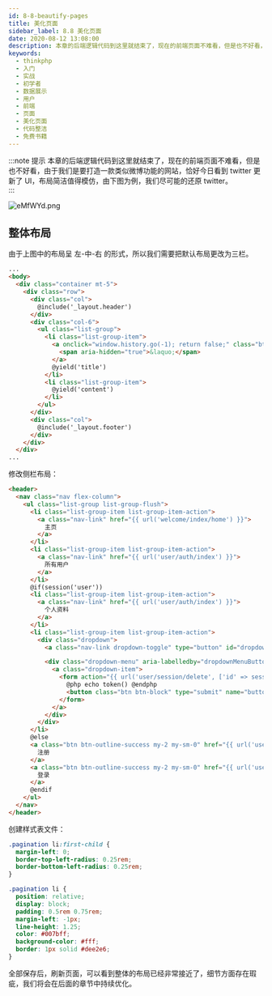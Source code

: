 ```yaml
---
id: 8-8-beautify-pages
title: 美化页面
sidebar_label: 8.8 美化页面
date: 2020-08-12 13:08:00
description: 本章的后端逻辑代码到这里就结束了，现在的前端页面不难看，但是也不好看，由于我们是要打造一款类似微博功能的网站，恰好今日看到 twitter 更新了 UI，布局简洁值得模仿，由下图为例，我们尽可能的还原 twitter。  
keywords:
  - thinkphp
  - 入门
  - 实战
  - 初学者
  - 数据展示
  - 用户
  - 前端
  - 页面
  - 美化页面
  - 代码整洁
  - 免费书籍
---
```


:::note 提示
本章的后端逻辑代码到这里就结束了，现在的前端页面不难看，但是也不好看，由于我们是要打造一款类似微博功能的网站，恰好今日看到 twitter 更新了 UI，布局简洁值得模仿，由下图为例，我们尽可能的还原 twitter。  
:::

![eMfWYd.png](https://s2.ax1x.com/2019/07/27/eMfWYd.png)

## 整体布局

由于上图中的布局呈 左-中-右 的形式，所以我们需要把默认布局更改为三栏。  

~~~html title="resources\views\_layout\default.blade.php"
...
<body>
  <div class="container mt-5">
    <div class="row">
      <div class="col">
        @include('_layout.header')
      </div>
      <div class="col-6">
        <ul class="list-group">
          <li class="list-group-item">
            <a onclick="window.history.go(-1); return false;" class="btn btn-light" aria-label="Previous">
              <span aria-hidden="true">&laquo;</span>
            </a>
            @yield('title')
          </li>
          <li class="list-group-item">
            @yield('content')
          </li>
        </ul>
      </div>
      <div class="col">
        @include('_layout.footer')
      </div>
    </div>
  </div>
...
~~~

修改侧栏布局：

~~~html title="resources\views\_layout\header.blade.php"
<header>
  <nav class="nav flex-column">
    <ul class="list-group list-group-flush">
      <li class="list-group-item list-group-item-action">
        <a class="nav-link" href="{{ url('welcome/index/home') }}">
          主页
        </a>
      </li>
      <li class="list-group-item list-group-item-action">
        <a class="nav-link" href="{{ url('user/auth/index') }}">
          所有用户
        </a>
      </li>
      @if(session('user'))
      <li class="list-group-item list-group-item-action">
        <a class="nav-link" href="{{ url('user/auth/index') }}">
          个人资料
        </a>
      </li>
      <li class="list-group-item list-group-item-action">
        <div class="dropdown">
          <a class="nav-link dropdown-toggle" type="button" id="dropdownMenuButton" data-toggle="dropdown" aria-haspopup="true" aria-expanded="false" href="">更多</a>

          <div class="dropdown-menu" aria-labelledby="dropdownMenuButton">
            <a class="dropdown-item">
              <form action="{{ url('user/session/delete', ['id' => session('user.id')]) }}" method="POST">
                @php echo token() @endphp
                <button class="btn btn-block" type="submit" name="button">退出</button>
              </form>
            </a>
          </div>
        </div>
      </li>
      @else
      <a class="btn btn-outline-success my-2 my-sm-0" href="{{ url('user/auth/create') }}">
        注册
      </a>
      <a class="btn btn-outline-success my-2 my-sm-0" href="{{ url('user/session/create') }}">
        登录
      </a>
      @endif
    </ul>
  </nav>
</header>
~~~

创建样式表文件：

~~~css title="public\static\css\app.css"
.pagination li:first-child {
  margin-left: 0;
  border-top-left-radius: 0.25rem;
  border-bottom-left-radius: 0.25rem;
}

.pagination li {
  position: relative;
  display: block;
  padding: 0.5rem 0.75rem;
  margin-left: -1px;
  line-height: 1.25;
  color: #007bff;
  background-color: #fff;
  border: 1px solid #dee2e6;
}
~~~

全部保存后，刷新页面，可以看到整体的布局已经非常接近了，细节方面存在瑕疵，我们将会在后面的章节中持续优化。